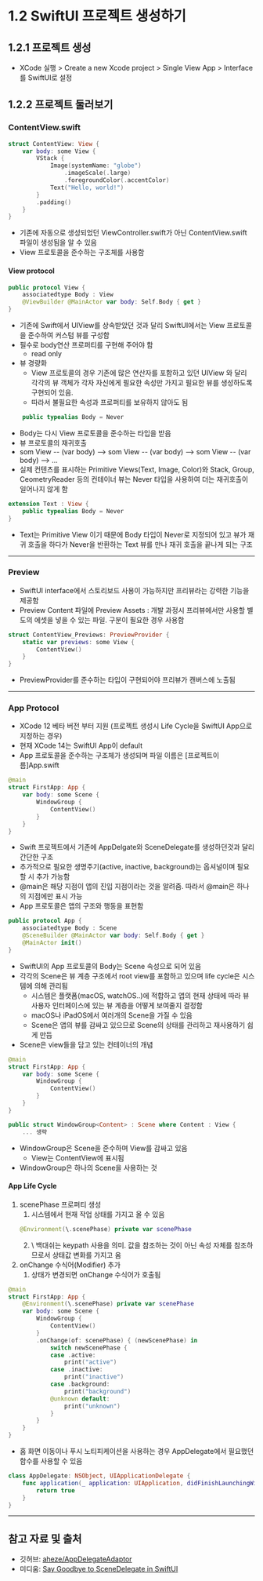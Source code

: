 # 1.2 SwiftUI 프로젝트 생성하기

## 1.2.1 프로젝트 생성
- XCode 실행 > Create a new Xcode project > Single View App > Interface를 SwiftUI로 설정
  
## 1.2.2 프로젝트 둘러보기

### ContentView.swift
```swift
struct ContentView: View {
    var body: some View {
        VStack {
            Image(systemName: "globe")
                .imageScale(.large)
                .foregroundColor(.accentColor)
            Text("Hello, world!")
        }
        .padding()
    }
}
```
- 기존에 자동으로 생성되었던 ViewController.swift가 아닌 ContentView.swift 파일이 생성됨을 알 수 있음
- View 프로토콜을 준수하는 구조체를 사용함

#### View protocol
```swift
public protocol View {
    associatedtype Body : View
    @ViewBuilder @MainActor var body: Self.Body { get }
}
```
- 기존에 Swift에서 UIView를 상속받았던 것과 달리 SwiftUI에서는 View 프로토콜을 준수하여 커스텀 뷰를 구성함
- 필수로 body연산 프로퍼티를 구현해 주어야 함
  - read only
- 뷰 경량화
  - View 프로토콜의 경우 기존에 많은 연산자를 포함하고 있던 UIView 와 달리 각각의 뷰 객체가 각자 자신에게 필요한 속성만 가지고 필요한 뷰를 생성하도록 구현되어 있음. 
  - 따라서 불필요한 속성과 프로퍼티를 보유하지 않아도 됨

```swift
    public typealias Body = Never
```
- Body는 다시 View 프로토콜을 준수하는 타입을 받음
- 뷰 프로토콜의 재귀호출
- som View -- (var body) --> som View -- (var body) --> som View -- (var body) --> ...
- 실제 컨텐츠를 표시하는 Primitive Views(Text, Image, Color)와 Stack, Group, CeometryReader 등의 컨테이너 뷰는 Never 타입을 사용하여 더는 재귀호출이 일어나지 않게 함
```swift
extension Text : View {
    public typealias Body = Never
}
```
- Text는 Primitive View 이기 때문에 Body 타입이 Never로 지정되어 있고 뷰가 재귀 호출을 하다가 Never을 반환하는 Text 뷰를 만나 재귀 호출을 끝나게 되는 구조

-----------------
### Preview
- SwiftUI interface에서 스토리보드 사용이 가능하지만 프리뷰라는 강력한 기능을 제공함
- Preview Content 파일에 Preview Assets : 개발 과정시 프리뷰에서만 사용할 별도의 에셋을 넣을 수 있는 파일. 구분이 필요한 경우 사용함
```swift
struct ContentView_Previews: PreviewProvider {
    static var previews: some View {
        ContentView()
    }
}
```
- PreviewProvider를 준수하는 타입이 구현되어야 프리뷰가 캔버스에 노출됨

-----------------
### App Protocol
- XCode 12 베타 버전 부터 지원 (프로젝트 생성시 Life Cycle을 SwiftUI App으로 지정하는 경우)
- 현재 XCode 14는 SwiftUI App이 default
- App 프로토콜을 준수하는 구조체가 생성되며 파일 이름은 [프로젝트이름]App.swift
```swift
@main
struct FirstApp: App {
    var body: some Scene {
        WindowGroup {
            ContentView()
        }
    }
}
```
- Swift 프로젝트에서 기존에 AppDelgate와 SceneDelegate를 생성하던것과 달리 간단한 구조
- 추가적으로 필요한 생명주기(active, inactive, background)는 옵셔널이며 필요할 시 추가 가능함
- @main은 해당 지점이 앱의 진입 지점이라는 것을 알려줌. 따라서 @main은 하나의 지점에만 표시 가능
- App 프로토콜은 앱의 구조와 행동을 표현함
```swift
public protocol App {
    associatedtype Body : Scene
    @SceneBuilder @MainActor var body: Self.Body { get }
    @MainActor init()
}
```
- SwiftUI의 App 프로토콜의 Body는 Scene 속성으로 되어 있음
- 각각의 Scene은 뷰 계층 구조에서 root view를 포함하고 있으며 life cycle은 시스템에 의해 관리됨
  - 시스템은 플랫폼(macOS, watchOS..)에 적합하고 앱의 현재 상태에 따라 뷰 사용자 인터페이스에 있는 뷰 계층을 어떻게 보여줄지 결정함
  - macOS나 iPadOS에서 여러개의 Scene을 가질 수 있음
  - Scene은 앱의 뷰를 감싸고 있으므로 Scene의 상태를 관리하고 재사용하기 쉽게 만듬
- Scene은 view들을 담고 있는 컨테이너의 개념

```swift
@main
struct FirstApp: App {
    var body: some Scene {
        WindowGroup {
            ContentView()
        }
    }
}

public struct WindowGroup<Content> : Scene where Content : View {
    ... 생략

```
- WindowGroup은 Scene을 준수하며 View를 감싸고 있음
  - View는 ContentView에 표시됨
- WindowGroup은 하나의 Scene을 사용하는 것

#### App Life Cycle
1. scenePhase 프로퍼티 생성
   1. 시스템에서 현재 작업 상태를 가지고 올 수 있음
    ```swift
    @Environment(\.scenePhase) private var scenePhase
    ```
    2. \ 백대쉬는 keypath 사용을 의미. 값을 참조하는 것이 아닌 속성 자체를 참조하므로서 상태값 변화를 가지고 옴
2. onChange 수식어(Modifier) 추가
   1. 상태가 변경되면 onChange 수식어가 호출됨

```swift
@main
struct FirstApp: App {
    @Environment(\.scenePhase) private var scenePhase
    var body: some Scene {
        WindowGroup {
            ContentView()
        }
        .onChange(of: scenePhase) { (newScenePhase) in
            switch newScenePhase {
            case .active:
                print("active")
            case .inactive:
                print("inactive")
            case .background:
                print("background")
            @unknown default:
                print("unknown")
            }
        }
    }
}

```
- 홈 화면 이동이나 푸시 노티피케이션을 사용하는 경우 AppDelegate에서 필요했던 함수를 사용할 수 있음
```swift
class AppDelegate: NSObject, UIApplicationDelegate {
    func application(_ application: UIApplication, didFinishLaunchingWithOptions launchOptions: [UIApplication.LaunchOptionsKey : Any]? = nil) -> Bool { 
        return true
    }
}
```

--------------
## 참고 자료 및 출처
* 깃허브: [aheze/AppDelegateAdaptor](https://gist.github.com/aheze/6998b4bae660c8dade8ba6a75687772c)
* 미디움: [Say Goodbye to SceneDelegate in SwiftUI](https://betterprogramming.pub/say-goodbye-to-scenedelegate-in-swiftui-444173b23015)